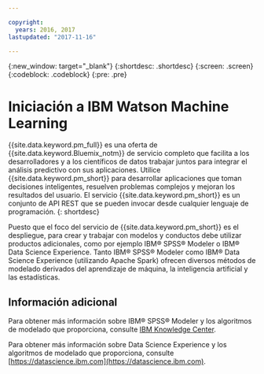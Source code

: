```yaml
---

copyright:
  years: 2016, 2017
lastupdated: "2017-11-16"

---
```


{:new_window: target="_blank"}
{:shortdesc: .shortdesc}
{:screen: .screen}
{:codeblock: .codeblock}
{:pre: .pre}

# Iniciación a IBM Watson Machine Learning

{{site.data.keyword.pm_full}} es una oferta de {{site.data.keyword.Bluemix_notm}} de servicio completo
que facilita a los desarrolladores y a los científicos de datos trabajar juntos
para integrar el análisis predictivo con sus aplicaciones. Utilice {{site.data.keyword.pm_short}} para desarrollar aplicaciones que toman decisiones inteligentes, resuelven problemas complejos y mejoran los resultados del usuario. El servicio {{site.data.keyword.pm_short}} es un conjunto de API REST que se pueden invocar desde cualquier lenguaje de programación.
{: shortdesc}

Puesto que el foco del servicio de {{site.data.keyword.pm_short}} es el despliegue, para crear y trabajar con modelos y conductos debe utilizar productos adicionales, como por ejemplo IBM® SPSS® Modeler o IBM® Data Science Experience. Tanto IBM® SPSS®
Modeler como IBM® Data Science Experience (utilizando Apache Spark)
ofrecen diversos métodos de modelado derivados del aprendizaje de máquina,
la inteligencia artificial y las estadísticas.

## Información adicional

Para obtener más información sobre IBM® SPSS® Modeler y los algoritmos de modelado que proporciona,
consulte [IBM Knowledge Center](https://www.ibm.com/support/knowledgecenter/v1/content/SS3RA7_18.1.1/modeler_mainhelp_client_ddita/modeler_mainhelp_client_ddita-gentopic1.html).

Para obtener más información sobre Data Science Experience y los algoritmos de modelado
que proporciona, consulte [https://datascience.ibm.com](https://datascience.ibm.com).

